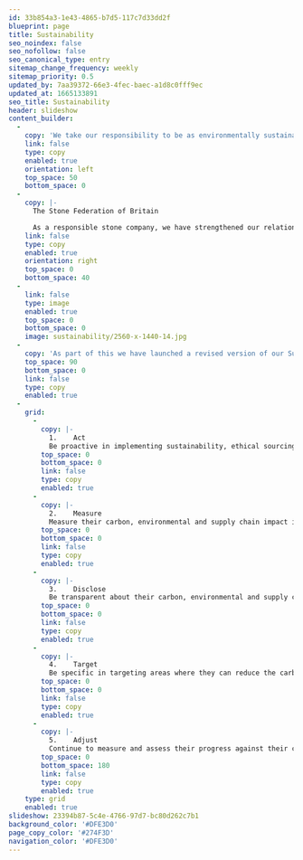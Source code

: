 ```yaml
---
id: 33b854a3-1e43-4865-b7d5-117c7d33dd2f
blueprint: page
title: Sustainability
seo_noindex: false
seo_nofollow: false
seo_canonical_type: entry
sitemap_change_frequency: weekly
sitemap_priority: 0.5
updated_by: 7aa39372-66e3-4fec-baec-a1d8c0fff9ec
updated_at: 1665133891
seo_title: Sustainability
header: slideshow
content_builder:
  -
    copy: 'We take our responsibility to be as environmentally sustainable as possible very seriously and even though Stone is already ahead of almost all building materials in its green credentials, this doesn’t mean we shouldn’t try to continue to innovate and drive the environmental costs of using stone ever downwards. Our message is clear: Stone is environmentally the right choice and will continue to be so.'
    link: false
    type: copy
    enabled: true
    orientation: left
    top_space: 50
    bottom_space: 0
  -
    copy: |-
      The Stone Federation of Britain

      As a responsible stone company, we have strengthened our relationship with the British Stone Federation and fully support the Stone Federation Sustainability Statement. The Stone Federation is passionate about the natural stone industry playing its part in delivering a more carbon and environmentally responsible built environment and ensuring an ethical and responsible supply chain.
    link: false
    type: copy
    enabled: true
    orientation: right
    top_space: 0
    bottom_space: 40
  -
    link: false
    type: image
    enabled: true
    top_space: 0
    bottom_space: 0
    image: sustainability/2560-x-1440-14.jpg
  -
    copy: 'As part of this we have launched a revised version of our Sustainability Statement which all members are asked to sign up to. Stone Federation members are encouraged to:'
    top_space: 90
    bottom_space: 0
    link: false
    type: copy
    enabled: true
  -
    grid:
      -
        copy: |-
          1.	Act 
          Be proactive in implementing sustainability, ethical sourcing, environmental and carbon reduction policies within their business.
        top_space: 0
        bottom_space: 0
        link: false
        type: copy
        enabled: true
      -
        copy: |-
          2.	Measure 
          Measure their carbon, environmental and supply chain impact including business operations, material extraction and production.
        top_space: 0
        bottom_space: 0
        link: false
        type: copy
        enabled: true
      -
        copy: |-
          3.	Disclose 
          Be transparent about their carbon, environmental and supply chain impact and the ways in which they are working to reduce this and ensure that the information is accessible to clients
        top_space: 0
        bottom_space: 0
        link: false
        type: copy
        enabled: true
      -
        copy: |-
          4.	Target
          Be specific in targeting areas where they can reduce the carbon and environmental impacts of their business. These target areas should be at least in line with the Government’s own Net Zero Carbon targets for the construction industry (78% reduction in emissions by 2038, 100% reduction in emissions by 2050).
        top_space: 0
        bottom_space: 0
        link: false
        type: copy
        enabled: true
      -
        copy: |-
          5.	Adjust 
          Continue to measure and assess their progress against their carbon, environmental and supply chain goals and adjust practices where necessary.
        top_space: 0
        bottom_space: 180
        link: false
        type: copy
        enabled: true
    type: grid
    enabled: true
slideshow: 23394b87-5c4e-4766-97d7-bc80d262c7b1
background_color: '#DFE3D0'
page_copy_color: '#274F3D'
navigation_color: '#DFE3D0'
---
```

